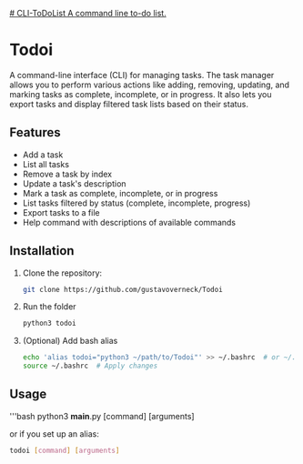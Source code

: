 [# CLI-ToDoList
A command line to-do list.
](https://roadmap.sh/projects/task-tracker)

# Todoi

A command-line interface (CLI) for managing tasks. The task manager allows you to perform various actions like adding, removing, updating, and marking tasks as complete, incomplete, or in progress. It also lets you export tasks and display filtered task lists based on their status.

## Features

- Add a task
- List all tasks
- Remove a task by index
- Update a task's description
- Mark a task as complete, incomplete, or in progress
- List tasks filtered by status (complete, incomplete, progress)
- Export tasks to a file
- Help command with descriptions of available commands

## Installation

1. Clone the repository:
   ```bash
   git clone https://github.com/gustavoverneck/Todoi

2. Run the folder
   ```bash
   python3 todoi

3. (Optional) Add bash alias
   ```bash
   echo 'alias todoi="python3 ~/path/to/Todoi"' >> ~/.bashrc  # or ~/.zshrc for Zsh ir ~/.config/fish/condig.fish for fish
   source ~/.bashrc  # Apply changes

## Usage
 '''bash
      python3 __main__.py [command] [arguments]

or if you set up an alias:

   ```bash
   todoi [command] [arguments]
